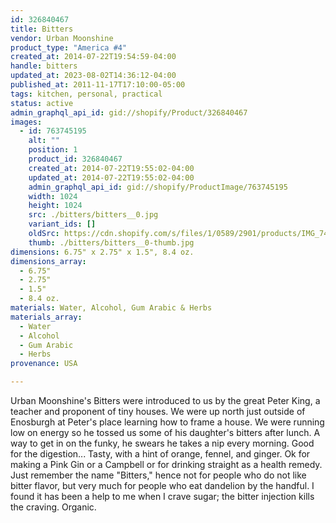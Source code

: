 ```yaml
---
id: 326840467
title: Bitters
vendor: Urban Moonshine
product_type: "America #4"
created_at: 2014-07-22T19:54:59-04:00
handle: bitters
updated_at: 2023-08-02T14:36:12-04:00
published_at: 2011-11-17T17:10:00-05:00
tags: kitchen, personal, practical
status: active
admin_graphql_api_id: gid://shopify/Product/326840467
images:
  - id: 763745195
    alt: ""
    position: 1
    product_id: 326840467
    created_at: 2014-07-22T19:55:02-04:00
    updated_at: 2014-07-22T19:55:02-04:00
    admin_graphql_api_id: gid://shopify/ProductImage/763745195
    width: 1024
    height: 1024
    src: ./bitters/bitters__0.jpg
    variant_ids: []
    oldSrc: https://cdn.shopify.com/s/files/1/0589/2901/products/IMG_7428.jpeg?v=1406073302
    thumb: ./bitters/bitters__0-thumb.jpg
dimensions: 6.75" x 2.75" x 1.5", 8.4 oz.
dimensions_array:
  - 6.75"
  - 2.75"
  - 1.5"
  - 8.4 oz.
materials: Water, Alcohol, Gum Arabic & Herbs
materials_array:
  - Water
  - Alcohol
  - Gum Arabic
  - Herbs
provenance: USA

---
```


Urban Moonshine's Bitters were introduced to us by the great Peter King, a teacher and proponent of tiny houses. We were up north just outside of Enosburgh at Peter's place learning how to frame a house. We were running low on energy so he tossed us some of his daughter's bitters after lunch. A way to get in on the funky, he swears he takes a nip every morning. Good for the digestion... Tasty, with a hint of orange, fennel, and ginger. Ok for making a Pink Gin or a Campbell or for drinking straight as a health remedy. Just remember the name "Bitters," hence not for people who do not like bitter flavor, but very much for people who eat dandelion by the handful. I found it has been a help to me when I crave sugar; the bitter injection kills the craving. Organic.